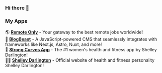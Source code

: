 ### Hi there 👋

### My Apps
🌎  **[Remote Only](https://remoteonly.io/)** - Your gateway to the best remote jobs worldwide!  
📝  **[BlogBeast](https://blogbeast.io/)** - A JavaScript-powered CMS that seamlessly integrates with frameworks like Next.js, Astro, Nuxt, and more!  
💪  **[Strong Curves App](https://www.strongcurves.com/)** - The #1 women's health and fitness app by Shelley Darlington!  
👩🏻  **[Shelley Darlington](https://shelleydarlington.com/)** - Official website of health and fitness personality Shelley Darlington!


<!--
**adherb/adherb** is a ✨ _special_ ✨ repository because its `README.md` (this file) appears on your GitHub profile.

Here are some ideas to get you started:

- 🔭 I’m currently working on ...
- 🌱 I’m currently learning ...
- 👯 I’m looking to collaborate on ...
- 🤔 I’m looking for help with ...
- 💬 Ask me about ...
- 📫 How to reach me: ...
- 😄 Pronouns: ...
- ⚡ Fun fact: ...
-->
